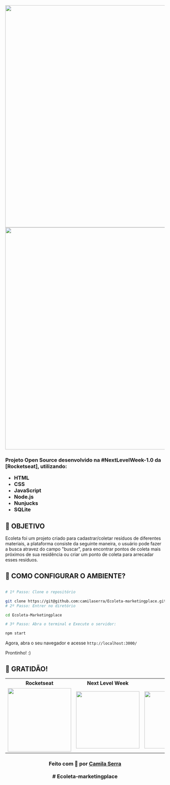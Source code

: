 <div>
 <div align=center>

  <img src="https://user-images.githubusercontent.com/66450896/95782764-d0ac7680-0ca6-11eb-87a1-20a8d7125363.jpg" width="700" >
 
  <img src="https://user-images.githubusercontent.com/66450896/95782764-d0ac7680-0ca6-11eb-87a1-20a8d7125363.jpg" width="700" >

</div>

<h3>

Projeto Open Source desenvolvido na #NextLevelWeek-1.0 da [Rocketseat], utilizando:

- HTML
- CSS
- JavaScript
- Node.js 
- Nunjucks 
- SQLite 

## **:rocket: OBJETIVO**
Ecoleta foi um projeto criado para cadastrar/coletar resíduos de diferentes materiais, a plataforma consiste da seguinte maneira, o usuário pode fazer a busca atravez do campo "buscar", para encontrar pontos de coleta mais próximos de sua residência ou criar um ponto de coleta para arrecadar esses resíduos. 

## **:wrench: COMO CONFIGURAR O AMBIENTE?**
  
```bash

# 1º Passo: Clone o repositório

git clone https://git@github.com:camilaserra/Ecoleta-marketingplace.git
# 2º Passo: Entrer no diretório

cd Ecoleta-Marketingplace

# 3º Passo: Abra o terminal e Execute o servidor: 

npm start 

```

Agora, abra o seu navegador e acesse `http://localhost:3000/`

Prontinho! :)

## **:star2: GRATIDÃO!**



<table style="width:100%">
  <tr align=center>
    <th><strong>Rocketseat</strong></th>
    <th><strong>Next Level Week</strong></th>
    <th><strong>diego3g</strong></th>
    <th><strong>maykbrito</strong></th>
  </tr>
  <tr align=center>
    <td>
      <a href="https://nextlevelweek.com/">
        <img width="200" src="https://user-images.githubusercontent.com/38081852/89586607-714d6880-d816-11ea-9d9a-607db54674ab.png">
      </a>
    </td>
    <td>
      <a href="https://rocketseat.com.br/">
        <img width="200" height="180" src="https://user-images.githubusercontent.com/38081852/83981650-1e2e6680-a8f6-11ea-9f42-6df8fe809e4b.png">
      </a>
    </td>
    <td>
      <a href="https://github.com/diego3g">
        <img width="200" height="180" src="https://user-images.githubusercontent.com/38081852/83981712-b7f61380-a8f6-11ea-9099-bd3677e97e39.jpg">
      </a>
    </td>
    <td>
      <a href="https://github.com/maykbrito">
        <img width="200" height="180" src="https://user-images.githubusercontent.com/38081852/83981753-1de29b00-a8f7-11ea-93cf-23d2ff65fa5c.png">
      </a>
    </td>
  </tr>
</table>

</div>



<h3 align="center">
Feito com 💜 por <a href="https:https://www.linkedin.com/in/camilaserratecnologia/">Camila Serra</a>
<br><br>
# Ecoleta-marketingplace
